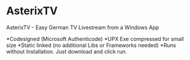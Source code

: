 # AsterixTV
AsterixTV - Easy German TV Livestream from a Windows App

*Codesigned (Microsoft Authenticode)
*UPX Exe compressed for small size
*Static linked (no additional Libs or Frameworks needed)
*Runs without Installation. Just download and click run.
